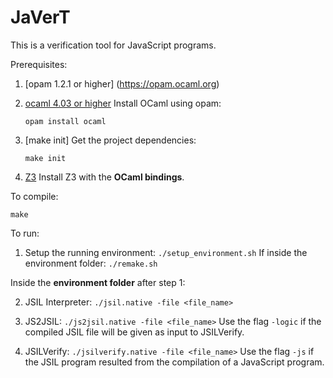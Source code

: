 # JaVerT

This is a verification tool for JavaScript programs. 

Prerequisites:

1. [opam 1.2.1 or higher] (https://opam.ocaml.org) 

2. [ocaml 4.03 or higher](http://caml.inria.fr/ocaml/index.en.html)
    Install OCaml using opam:
    
    `opam install ocaml`

3. [make init]
    Get the project dependencies:

    `make init`

4. [Z3](https://github.com/Z3Prover/z3)
    Install Z3 with the **OCaml bindings**.


To compile: 

    make

To run: 

1.  Setup the running environment: 
    `./setup_environment.sh`
    If inside the environment folder: 
    `./remake.sh`
    
Inside the **environment folder** after step 1: 

2.  JSIL Interpreter: 
	`./jsil.native -file <file_name>`

3.  JS2JSIL: 
	`./js2jsil.native -file <file_name>`
    Use the flag `-logic` if the compiled JSIL file will be given as input to JSILVerify. 

4.  JSILVerify: 
	`./jsilverify.native -file <file_name>` 
    Use the flag `-js` if the JSIL program resulted from the compilation of a JavaScript program.




